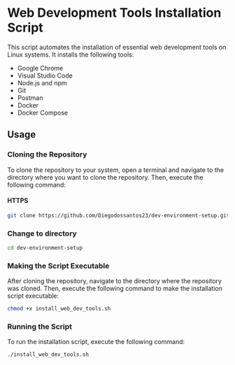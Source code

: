 # Web Development Tools Installation Script

This script automates the installation of essential web development tools on Linux systems. It installs the following tools:

- Google Chrome
- Visual Studio Code
- Node.js and npm
- Git
- Postman
- Docker
- Docker Compose

## Usage

### Cloning the Repository

To clone the repository to your system, open a terminal and navigate to the directory where you want to clone the repository. Then, execute the following command:

#### HTTPS
```bash
git clone https://github.com/Diegodossantos23/dev-environment-setup.git
```

### Change to directory
```bash
cd dev-environment-setup
```

### Making the Script Executable

After cloning the repository, navigate to the directory where the repository was cloned. Then, execute the following command to make the installation script executable:
```bash
chmod +x install_web_dev_tools.sh
```

### Running the Script
To run the installation script, execute the following command:
```bash
./install_web_dev_tools.sh
```
